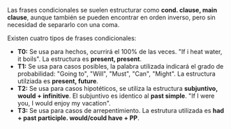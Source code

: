 Las frases condicionales se suelen estructurar como **cond. clause, main clause**, aunque también se pueden encontrar en orden inverso, pero sin necesidad de separarlo con una coma.

Existen cuatro tipos de frases condicionales:

- **T0:** Se usa para hechos, ocurrirá el 100% de las veces. "If i heat water, it boils". La estructura es **present, present**.
- **T1:** Se usa para casos posibles, la palabra utilizada indicará el grado de probabilidad: "Going to", "Will", "Must", "Can", "Might". La estructura utilziada es **present, future**.
- **T2:** Se usa para casos hipotéticos, se utiliza la estructura **subjuntivo, would + infinitive**. El subjuntivo es identico al **past simple**. "If I were you, I would enjoy my vacation".
- **T3:** Se usa para casos de arrepentimiento. La estrutura utilizada es **had + past participle. would/could have + PP**.
